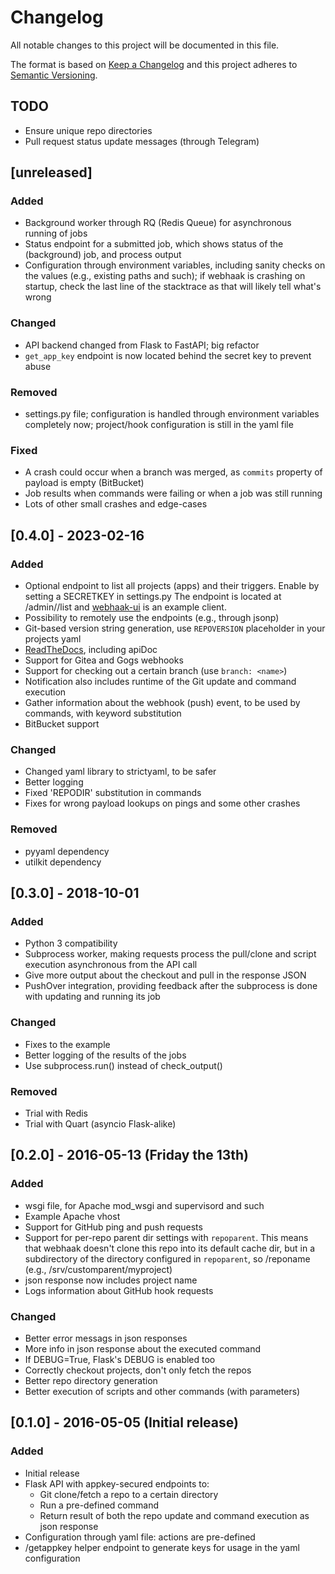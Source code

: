 # Changelog
All notable changes to this project will be documented in this file.

The format is based on [Keep a Changelog](http://keepachangelog.com/en/1.0.0/)
and this project adheres to [Semantic Versioning](http://semver.org/spec/v2.0.0.html).


## TODO

- Ensure unique repo directories
- Pull request status update messages (through Telegram)


## [unreleased]

### Added
- Background worker through RQ (Redis Queue) for asynchronous running of jobs
- Status endpoint for a submitted job, which shows status of the (background) job, and process output
- Configuration through environment variables, including sanity checks on the values (e.g., existing paths and such); if webhaak is crashing on startup, check the last line of the stacktrace as that will likely tell what's wrong

### Changed
- API backend changed from Flask to FastAPI; big refactor
- `get_app_key` endpoint is now located behind the secret key to prevent abuse

### Removed
- settings.py file; configuration is handled through environment variables completely now; project/hook configuration is still in the yaml file

### Fixed
- A crash could occur when a branch was merged, as `commits` property of payload is empty (BitBucket)
- Job results when commands were failing or when a job was still running
- Lots of other small crashes and edge-cases


## [0.4.0] - 2023-02-16

### Added
- Optional endpoint to list all projects (apps) and their triggers. Enable by setting a SECRETKEY in settings.py
  The endpoint is located at /admin/<secretkey>/list and [webhaak-ui](https://github.com/aquatix/webhaak-ui) is an example client.
- Possibility to remotely use the endpoints (e.g., through jsonp)
- Git-based version string generation, use `REPOVERSION` placeholder in your projects yaml
- [ReadTheDocs](https://webhaak.readthedocs.io/en/latest/), including apiDoc
- Support for Gitea and Gogs webhooks
- Support for checking out a certain branch (use `branch: <name>`)
- Notification also includes runtime of the Git update and command execution
- Gather information about the webhook (push) event, to be used by commands, with keyword substitution
- BitBucket support

### Changed
- Changed yaml library to strictyaml, to be safer
- Better logging
- Fixed 'REPODIR' substitution in commands
- Fixes for wrong payload lookups on pings and some other crashes

### Removed
- pyyaml dependency
- utilkit dependency


## [0.3.0] - 2018-10-01

### Added
- Python 3 compatibility
- Subprocess worker, making requests process the pull/clone and script execution asynchronous from the API call
- Give more output about the checkout and pull in the response JSON
- PushOver integration, providing feedback after the subprocess is done with updating and running its job

### Changed
- Fixes to the example
- Better logging of the results of the jobs
- Use subprocess.run() instead of check_output()

### Removed
- Trial with Redis
- Trial with Quart (asyncio Flask-alike)


## [0.2.0] - 2016-05-13 (Friday the 13th)

### Added
- wsgi file, for Apache mod_wsgi and supervisord and such
- Example Apache vhost
- Support for GitHub ping and push requests
- Support for per-repo parent dir settings with `repoparent`.
  This means that webhaak doesn't clone this repo into its default cache dir, but in a subdirectory of
  the directory configured in `repoparent`, so <repoparent>/reponame (e.g., /srv/customparent/myproject)
- json response now includes project name
- Logs information about GitHub hook requests

### Changed
- Better error messags in json responses
- More info in json response about the executed command
- If DEBUG=True, Flask's DEBUG is enabled too
- Correctly checkout projects, don't only fetch the repos
- Better repo directory generation
- Better execution of scripts and other commands (with parameters)


## [0.1.0] - 2016-05-05 (Initial release)

### Added
- Initial release
- Flask API with appkey-secured endpoints to:
  - Git clone/fetch a repo to a certain directory
  - Run a pre-defined command
  - Return result of both the repo update and command execution as json response
- Configuration through yaml file: actions are pre-defined
- /getappkey helper endpoint to generate keys for usage in the yaml configuration
